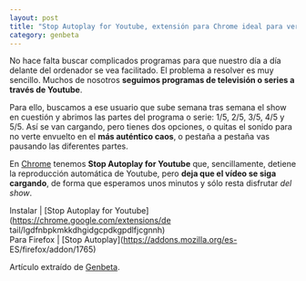 ```yaml
---
layout: post
title: "Stop Autoplay for Youtube, extensión para Chrome ideal para ver vídeos"
category: genbeta
---
```




No hace falta buscar complicados programas para que nuestro día a día delante
del ordenador se vea facilitado. El problema a resolver es muy sencillo.
Muchos de nosotros **seguimos programas de televisión o series a través de
Youtube**.

Para ello, buscamos a ese usuario que sube semana tras semana el show en
cuestión y abrimos las partes del programa o serie: 1/5, 2/5, 3/5, 4/5 y 5/5.
Así se van cargando, pero tienes dos opciones, o quitas el sonido para no
verte envuelto en el **más auténtico caos**, o pestaña a pestaña vas pausando
las diferentes partes.

En [Chrome](http://www.genbeta.com/productos/navegadores/google-chrome-7)
tenemos **Stop Autoplay for Youtube** que, sencillamente, detiene la
reproducción automática de Youtube, pero **deja que el vídeo se siga
cargando**, de forma que esperamos unos minutos y sólo resta disfrutar _del
show_.

Instalar | [Stop Autoplay for Youtube](https://chrome.google.com/extensions/de
tail/lgdfnbpkmkkdhgidgcpdkgpdlfjcgnnh)  
Para Firefox | [Stop Autoplay](https://addons.mozilla.org/es-
ES/firefox/addon/1765)

Artículo extraído de [Genbeta](http://www.genbeta.com).